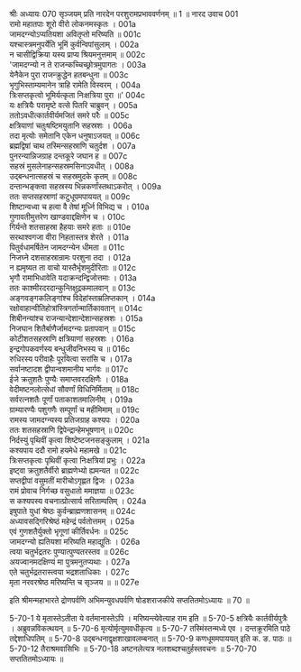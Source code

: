 श्रीः
अध्यायः 070
सृञ्जयम् प्रति नारदेन परशुरामप्रभाववर्णनम् ॥ 1 ॥
नारद उवाच 	001  
रामो महातपाः शूरो वीरो लोकनमस्कृतः ।	001a  
जामदग्न्योऽप्यतियशा अवितृप्तो मरिष्यति ॥	001c  
यश्चास्त्रमनुपर्येति भूमिं कुर्वन्विपांसुलाम् ।	002a  
न चासीद्विक्रिया यस्य प्राप्य श्रियमनुत्तमाम् ॥	002c  
\'जामदग्न्यो न ते राजन्कच्चिच्छ्रोत्रमुपागतः ।	003a  
येनैकेन पुरा राजन्क्रुद्धेन हतबन्धुना ॥	003c  
भृगुभिस्ताम्यमानेन त्राहि रामेति विस्वरम् ।	004a  
त्रिःसप्तकृत्वो भूमिर्यत्कृता निःक्षत्रिया पुरा ॥\'	004c  
यः क्षत्रियैः परामृष्टे वत्से पितरि चाब्रुवन् ।	005a  
ततोऽवधीत्कार्तवीर्यमजितं समरे परैः ॥	005c  
क्षत्रियाणां चतुःषष्टिमयुतानि सहस्रशः ।	006a  
तदा मृत्योः समेतानि एकेन धनुषाऽजयत् ॥	006c  
ब्रह्मद्विषां चाथ तस्मिन्सहस्राणि चतुर्दश ।	007a  
पुनरन्यान्निजग्राह दन्तकूरे जघान ह ॥	007c  
सहस्रं मुसलेनाहन्सहस्रमसिनाऽवधीत् ।	008a  
उद्बन्धनात्सहस्रं च सहस्रमुदके कृतम् ॥	008c  
दन्तान्भङ्क्त्वा सहस्रस्य भिन्नकर्णांस्तथाऽकरोत् ।	009a  
ततः सप्तसहस्राणां कटुधूपमपाययत् ॥	009c  
शिष्टान्वध्वा च हत्वा वै तेषां मूर्ध्नि विभिद्य च ।	010a  
गुणावतीमुत्तरेण खाण्डवाद्दक्षिणेन च ।	010c  
गिर्यन्ते शतसाहस्रा हैहयाः समरे हताः ॥	010e  
सरथाश्वगजा वीरा निहतास्तत्र शेरते ।	011a  
पितुर्वधामर्षितेन जामदग्न्येन धीमता ॥	011c  
निजघ्ने दशसाहस्रान्रामः परशुना तदा ।	012a  
न ह्यमृष्यत ता वाचो यास्तैर्भृशमुदीरिताः ॥	012c  
भृगौ रामाभिधावेति यदाक्रन्दन्द्विजोत्तमाः ।	013a  
ततः काश्मीरदरदान्कुन्तिक्षुद्रकमालवान् ॥	013c  
अङ्गवङ्गकलिङ्गांश्च विदेहांस्ताम्रलिप्तकान् ।	014a  
रक्षोवाहान्वीतिहोत्रांस्त्रिगर्तान्मार्तिकावतान् ॥	014c  
शिबीनन्यांश्च राजन्यान्देशान्देशान्सहस्रशः ।	015a  
निजघान शितैर्बाणैर्जामदग्न्यः प्रतापवान् ॥	015c  
कोटीशतसहस्राणि क्षत्रियाणां सहस्रशः ।	016a  
इन्द्रगोपकवर्णस्य बन्धुजीवनिभस्य च ॥	016c  
रुधिरस्य परीवाहैः पूरयित्वा सरांसि च ।	017a  
सर्वानष्टादश द्वीपान्वशमानीय भार्गवः ॥	017c  
ईजे क्रतुशतैः पुण्यैः समाप्तवरदक्षिणैः ।	018a  
वेदीमष्टनलोत्सेधां सौवर्णां विधिनिर्मिताम् ॥	018c  
सर्वरत्नशतैः पूर्णां पताकाशतमालिनीम् ।	019a  
ग्राम्यारण्यैः पशुगणैः सम्पूर्णां च महीमिमाम् ॥	019c  
रामस्य जामदग्न्यस्य प्रतिजग्राह कश्यपः ।	020a  
ततः शतसहस्राणि द्विपेन्द्रान्हेमभूषणान् ॥	020c  
निर्दस्युं पृथिवीं कृत्वा शिष्टेष्टजनसङ्कुलाम् ।	021a  
कश्यपाय ददौ रामो हयमेधे महामखे ॥	021c  
त्रिःसप्तकृत्वः पृथिवीं कृत्वा निःक्षत्रियां प्रभुः ।	022a  
इष्ट्वा क्रतुशतैर्वीरो ब्राह्मणेभ्यो ह्यमन्यत ॥	022c  
सप्तद्वीपां वसुमतीं मारीचोऽगृह्णत द्विजः ।	023a  
रामं प्रोवाच निर्गच्छ वसुधातो ममाज्ञया ॥	023c  
स कश्यपस्य वचनात्प्रोत्सार्य सरिताम्पतिम् ।	024a  
इषुपाते युधां श्रेष्ठः कुर्वन्ब्राह्मणशासनम् ॥	024c  
अध्यावसद्गिरिश्रेष्ठं महेन्द्रं पर्वतोत्तमम् ।	025a  
एवं गुणशतैर्युक्तो भृगूणां कीर्तिवर्धनः ॥	025c  
जामदग्न्यो ह्यतियशा मरिष्यति महाद्युतिः ।	026a  
त्वया चतुर्भद्रतरः पुण्यात्पुण्यतरस्तव ॥	026c  
अयज्वानमदक्षिण्यं मा पुत्रमनुतप्यथाः ।	027a  
एते चतुर्भद्रतरास्त्वया भद्रशताधिकाः ।	027c  
मृता नरवरश्रेष्ठ मरिष्यन्ति च सृञ्जय ॥ ॥	027e  

इति श्रीमन्महाभारते द्रोणपर्वणि अभिमन्युवधपर्वणि षोडशराजकीये सप्ततितमोऽध्यायः ॥ 70 ॥

5-70-1 ये मृतास्तेऽतीता ये वर्तमानास्तेऽपि । मरिष्यन्त्येवेत्याह राम इति ॥ 5-70-5 क्षत्रियैः कार्तवीर्यपुत्रैः । अब्रुवन्नविकत्थयन् ॥ 5-70-6 मृत्योर्मृत्युमवधीकृत्य ॥ 5-70-7 तस्मिंस्तन्मध्ये एव । दन्तक्रूरमिति पाठे तद्देशाधिपतिम् ॥ 5-70-8 उद्बन्धनाद्वृक्षशाखावलम्बनात् ॥ 5-70-9 कणधूममपाययत् इति क. ङ. पाठः ॥ 5-70-12 तैराश्रमवासिभिः ॥ 5-70-18 अष्टनलेत्यत्र नलशब्दश्चतुर्हस्तवचनः ॥ 5-70-70 सप्ततितमोऽध्यायः ॥
